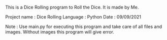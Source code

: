This is a Dice Rolling program to Roll the Dice. It is made by Me.

Project name : Dice Rolling
Language : Python
Date : 09/09/2021

Note  : Use main.py for executing this program and take care of all files and images. Without images this program will give error.
